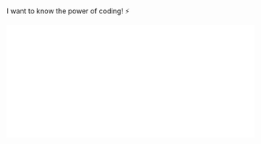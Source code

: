 I want to know the power of coding! ⚡

![Metrics](/metrics.plugin.isocalendar.svg)

<!-- 
## 📩 Bot for download from TikTok
A Telegraf-based Telegram bot that saves TikTok videos in seconds and without a watermark

**Active users:** >1k
**URL:** https://t.me/savefromttbot -->

